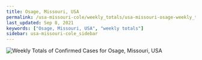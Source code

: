 ```yaml
---
title: Osage, Missouri, USA
permalink: /usa-missouri-cole/weekly_totals/usa-missouri-osage-weekly_totals.html
last_updated: Sep 8, 2021
keywords: ["Osage, Missouri, USA", "weekly totals"]
sidebar: usa-missouri-cole_sidebar
---
```


![Weekly Totals of Confirmed Cases for Osage, Missouri, USA](/covid_tracker/images/graphs/usa-missouri-osage-weekly_totals_graph.png)
